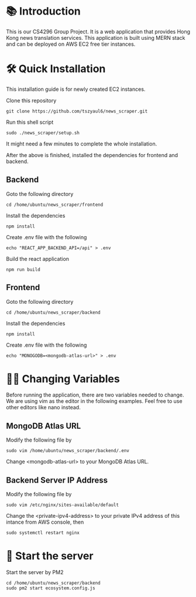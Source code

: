 # 📚 Introduction

This is our CS4296 Group Project. It is a web application that provides Hong Kong news translation services. This application is built using MERN stack and can be deployed on AWS EC2 free tier instances.

# 🛠 Quick Installation

This installation guide is for newly created EC2 instances.

Clone this repository

```
git clone https://github.com/tszyaul6/news_scraper.git
```

Run this shell script

```
sudo ./news_scraper/setup.sh
```

It might need a few minutes to complete the whole installation.

After the above is finished, installed the dependencies for frontend and backend.

## Backend

Goto the following directory

```
cd /home/ubuntu/news_scraper/frontend
```

Install the dependencies

```
npm install
```

Create .env file with the following

```
echo "REACT_APP_BACKEND_API=/api" > .env
```

Build the react application

```
npm run build
```

## Frontend

Goto the following directory

```
cd /home/ubuntu/news_scraper/backend
```

Install the dependencies

```
npm install
```

Create .env file with the following

```
echo "MONOGODB=<mongodb-atlas-url>" > .env
```

# ✍🏻 Changing Variables

Before running the application, there are two variables needed to change.
We are using vim as the editor in the following examples.
Feel free to use other editors like nano instead.

## MongoDB Atlas URL

Modify the following file by

```
sudo vim /home/ubuntu/news_scraper/backend/.env
```

Change \<mongodb-atlas-url\> to your MongoDB Atlas URL.

## Backend Server IP Address

Modify the following file by

```
sudo vim /etc/nginx/sites-available/default
```

Change the \<private-ipv4-address\> to your private IPv4 address of this intance from AWS console, then

```
sudo systemctl restart nginx
```

# 🌈 Start the server

Start the server by PM2

```
cd /home/ubuntu/news_scraper/backend
sudo pm2 start ecosystem.config.js
```
